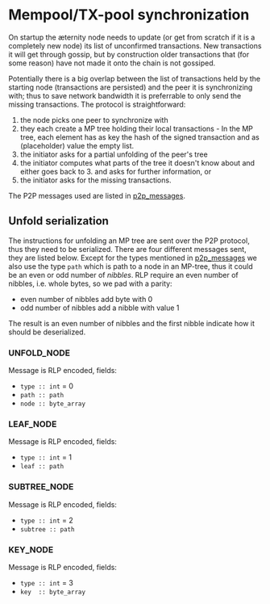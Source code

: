 # Mempool/TX-pool synchronization

On startup the æternity node needs to update (or get from scratch if it is a
completely new node) its list of unconfirmed transactions. New transactions it
will get through gossip, but by construction older transactions that (for some
reason) have not made it onto the chain is not gossiped.

Potentially there is a big overlap between the list of transactions held by the
starting node (transactions are persisted) and the peer it is synchronizing
with; thus to save network bandwidth it is preferrable to only send the missing
transactions. The protocol is straightforward:
  1. the node picks one peer to synchronize with
  2. they each create a MP tree holding their local transactions - In the MP
     tree, each element has as key the hash of the signed transaction and as
     (placeholder) value the empty list.
  3. the initiator asks for a partial unfolding of the peer's tree
  4. the initiator computes what parts of the tree it doesn't know about and
     either goes back to 3. and asks for further information, or
  5. the initiator asks for the missing transactions.

The P2P messages used are listed in [p2p_messages](./p2p_messages.md).

## Unfold serialization

The instructions for unfolding an MP tree are sent over the P2P protocol, thus
they need to be serialized. There are four different messages sent, they are
listed below. Except for the types mentioned in
[p2p_messages](./p2p_messages.md) we also use the type `path` which is path to
a node in an MP-tree, thus it could be an even or odd number of _nibbles_. RLP
require an even number of nibbles, i.e. whole bytes, so we pad with a parity:
  - even number of nibbles add byte with 0
  - odd number of nibbles add a nibble with value 1

The result is an even number of nibbles and the first nibble indicate how it
should be deserialized.

### UNFOLD_NODE
Message is RLP encoded, fields:
  - `type :: int` = 0
  - `path :: path`
  - `node :: byte_array`

### LEAF_NODE
Message is RLP encoded, fields:
  - `type :: int` = 1
  - `leaf :: path`

### SUBTREE_NODE
Message is RLP encoded, fields:
  - `type :: int` = 2
  - `subtree :: path`

### KEY_NODE
Message is RLP encoded, fields:
  - `type :: int` = 3
  - `key  :: byte_array`


